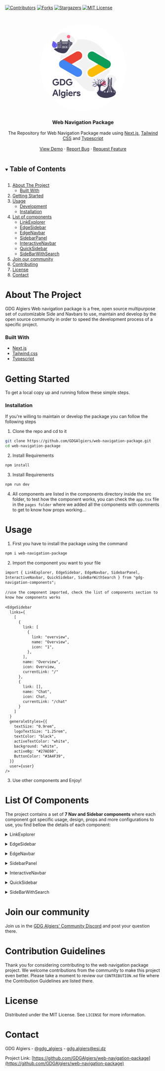 [![Contributors][contributors-shield]][contributors-url]
[![Forks][forks-shield]][forks-url]
[![Stargazers][stars-shield]][stars-url]
[![MIT License][license-shield]][license-url]

<!-- PROJECT LOGO -->
<br />
<p align="center">
   <a href="https://github.com/GDGAlgiers/web-navigation-package"><img src="public/Images/GDGAlgiers.png" height="auto" width="auto" style="border-radius:50%"></a>
  <h3 align="center">Web Navigation Package</h3>

  <p align="center">
The Repository for Web Navigation Package made using 
    <a href="https://nextjs.org/">Next.js</a>, <a href="https://tailwindcss.com/">Tailwind CSS</a> and <a href="https://www.typescriptlang.org/">Typescript</a>
    <br />
    <br />
    <a href="https://github.com/GDGAlgiers/web-navigation-package">View Demo</a>
    ·
    <a href="https://github.com/GDGAlgiers/web-navigation-package/issues">Report Bug</a>
    ·
    <a href="https://github.com/GDGAlgiers/web-navigation-package/issues">Request Feature</a>
  </p>

<!-- TABLE OF CONTENTS -->
<details open="open">
  <summary><h2 style="display: inline-block">Table of Contents</h2></summary>
  <ol>
    <li>
      <a href="#about-the-project">About The Project</a>
      <ul>
        <li><a href="#built-with">Built With</a></li>
      </ul>
    </li>
    <li>
      <a href="#getting-started">Getting Started</a>
    </li>
    <li>
      <a href="#usage">Usage</a>
      <ul>
        <li><a href="#installation">Development</a></li>
        <li><a href="#installation">Installation</a></li>
      </ul>
    </li>
    <li>
      <a href="#list-of-components">List of components</a>
      <ul>
        <li><a href="#linkexplorer">LinkExplorer</a></li>
        <li><a href="#edgesidebar">EdgeSidebar</a></li>
        <li><a href="#edgenavbar">EdgeNavbar</a></li>
        <li><a href="#sidebarpanel">SidebarPanel</a></li>
        <li><a href="#interactivenavbar">InteractiveNavbar</a></li>
        <li><a href="#quicksidebar">QuickSidebar</a></li>
        <li><a href="#sidebarwithsearch">SideBarWithSearch</a></li>
      </ul>
    </li>
    <li><a href="#join-our-community">Join our community</a></li>
    <li><a href="#contributing">Contributing</a></li>
    <li><a href="#license">License</a></li>
    <li><a href="#contact">Contact</a></li>
  </ol>
</details>

<!-- ABOUT THE PROJECT -->

<a name="about-the-project"></a>

# About The Project

GDG Algiers Web navigation package is a free, open source multipurpose set of customizable Side and Navbars to use, maintain and develop by the open source community in order to speed the development process of a specific project.

<a name="built-with"></a>

### Built With

- [Next.js](https://nextjs.org/)
- [Tailwind.css](https://tailwindcss.com/)
- [Typescript](https://www.typescriptlang.org/)

<!-- GETTING STARTED -->

<a name="getting-started"></a>

# Getting Started

To get a local copy up and running follow these simple steps.

<a name="installation"></a>

### Installation

If you're willing to maintain or develop the package you can follow the following steps

1. Clone the repo and cd to it

```sh
git clone https://github.com/GDGAlgiers/web-navigation-package.git
cd web-navigation-package
```

2. Install Requirements

```sh
npm install
```

3. Install Requirements 

```sh
npm run dev
```

4. All components are listed in the components directory inside the src folder, to test how the component works, you can check the `app.tsx` file in the `pages folder` where we added all the components with comments to get to know how props working...

<!-- USAGE EXAMPLES -->

<a name="usage"></a>

# Usage

1. First you have to install the package using the command

```sh
npm i web-navigation-package
```

2. Import the component you want to your file

```tsx
import { LinkExplorer, EdgeSidebar, EdgeNavbar, SidebarPanel, InteractiveNavbar, QuickSidebar, SideBarWithSearch } from "gdg-navigation-components";

//use the component imported, check the list of components section to know how components works

<EdgeSidebar
  links={
    [
      {
        link: [
          {
            link: "overview",
            name: "Overview",
            icon: "1",
          },
        ],
        name: "Overview",
        icon: Overview,
        currentLink: "/"
      },
      {
        link: [],
        name: "Chat",
        icon: Chat,
        currentLink: "/chat"
      }
    ]
  }
  generaleStyles={{
    textSize: "0.9rem",
    logoTextSize: "1.25rem",
    textColor: "black",
    activeTextColor: "white",
    background: "white",
    activeBg: "#27AE60",
    ButtonColor: "#3A4F39",
  }}
  user={user}
/>
```

3. Use other components and Enjoy!

<!-- List Of Components -->

<a name="list-of-components"></a>

# List Of Components

The project contains a set of **7 Nav and Sidebar components** where each component got specific usage, design, props and more configurations to use, you find bellow the details of each component:

<a name="linkexplorer"></a>

<details>
  <summary> LinkExplorer </summary>

# Description

LinkExplorer is a responsive React/Next functional component for a navigation bar.

## Screenshot

<a href="https://github.com/GDGAlgiers/web-navigation-package"><img src="public/Images/docs/LinkExplorer.PNG" height="auto" width="auto" style="border-radius:50%"></a>

## Usage

```tsx
 import UserProfileImage from "my_image_source1"
 import {HomeIcon, AboutIcon} from "my_icons_source2"
 import YourLogoComponent from "my_image_source3"

 //? stands for optional element
 const LinkExplorerProps = {
   Style: {
     textColor: '#333333',
     ?activeBg: '#f0f0f0',
     ?activeTextColor: '#007bff',
     ?background: '#ffffff',
     textSize: '16px',
     ?HoverTextColor: '#555555',
     ?HoverBgColor: '#f0f0f0',
     ?BackgroundColor: '#ffffff',
     ?ActiveTextColor: '#007bff',
     ?BorderColor: '#dddddd',
     ?ButtonColor: '#3498db',
   },
   links: [
     { name: 'Home', link: '/home' },
     { name: 'About', link: '/about' },
     // Add more links as needed
   ],
   LogoInf: { ?title: 'Company: GDG Algiers', logoIcon: YourLogoComponent },
   menuType: 'Burger',
   loggedIn: false,
   loginRoute: '/login',
   SignInRoute: '/signin',
   User: {
     image: UserProfileImage,
     ?name: 'Okba ALLAOUA',
     ?additionalInfo?: "I am the GDG Open source team leader"
     ?role: "Manager",
   },
 };
 
 <LinkExplorer {...LinkExplorerProps} />
```

</details>

<a name="edgesidebar"></a>

<details>
  <summary> EdgeSidebar </summary>

# Description

EdgeSidebar is a responsive React functional component for a side navigation bar.

## Screenshot

<a href="https://github.com/GDGAlgiers/web-navigation-package"><img src="public/Images/docs/EdgeSidebar.PNG" height="auto" width="auto" style="border-radius:50%"></a>

## Usage

```tsx
  import {HomeIcon, AboutIcon, PageIcon, InfoIcon} from "my_image_source1"
  import UserProfileImage from "my_image_source2"

  //? stands for optional element
  const EdgeSidebarProps = {
    user: {
      image: UserProfileImage,
      ?name: 'Rayan ALLALI',
      ?role: 'Admin',
      ?additionalInfo: "GDG Algiers Open Source Team Lead"
    },
    links: [
      {
        ?icon: HomeIcon,
        name: 'Home',
        link: [
          { ?icon: PageIcon, name: 'Page 1', link: '/page1' },
          { ?icon: PageIcon, name: 'Page 2', link: '/page2' },
        ],
        currentLink: "/"
      },
      {
        ?icon: AboutIcon,
        name: 'About',
        link: [{ ?icon: InfoIcon, name: 'About Us', link: '/about' }],
        currentLink: "/about"
      },
    ],
    generaleStyles: {
      textColor: '#333333',
      ?activeBg: '#f0f0f0',
      ?activeTextColor: '#007bff',
      ?background: '#ffffff',
      textSize: '16px',
      ?HoverTextColor: '#555555',
      ?HoverBgColor: '#f0f0f0',
      ?BackgroundColor: '#ffffff',
      ?ActiveTextColor: '#007bff',
      ?BorderColor: '#dddddd',
      ?ButtonColor: '#3498db',
    },
  };
  
  <EdgeSidebar {...EdgeSidebarProps} />
```

</details>

<a name="edgenavbar"></a>

<details>
  <summary> EdgeNavbar </summary>

# Description

EdgeNavbar is a responsive React functional component for a navigation bar.

## Screenshot

<a href="https://github.com/GDGAlgiers/web-navigation-package"><img src="public/Images/docs/EdgeNavbar.PNG" height="auto" width="auto" style="border-radius:50%"></a>

## Usage

```tsx
import LogoImage from "my_image_source1"
import UserProfileImage from "my_image_source2"

//? stands for optional element
const EdgenavbarProps = {
  avatar: { picture: UserProfileImage, link: 'profile' },
  logo: LogoImage,
  isLoggedIn: true,
  loginButton: { text: 'Get started', link: '/login' },
  links: [
    { name: 'Home', link: '/home' },
    { name: 'About', link: '/about' },
  ],
  generaleStyles: {
    textColor: '#333333',
    ?activeBg: '#f0f0f0',
    ?activeTextColor: '#007bff',
    ?background: '#ffffff',
    textSize: '16px',
    ?HoverTextColor: '#555555',
    ?HoverBgColor: '#f0f0f0',
    ?BackgroundColor: '#ffffff',
    ?ActiveTextColor: '#007bff',
    ?BorderColor: '#dddddd',
    ?ButtonColor: '#3498db',
  },
  mobileSettings: { menuType: 'hamburger' },
};

<EdgeNavbar {...EdgenavbarProps} />
```

</details>

<a name="sidebarpanel"></a>

<details>
  <summary> SidebarPanel </summary>

# Description

SidebarPanel is a responsive React functional component for a side navigation bar.

## Screenshot

<a href="https://github.com/GDGAlgiers/web-navigation-package"><img src="public/Images/docs/SidebarPanel.PNG" height="auto" width="auto" style="border-radius:50%"></a>

## Usage

```tsx
 import UserProfileImage from "my_image_source1"
 import {HomeIcon, AboutIcon, NotificationIcon} from "my_icons_source2"
 import YourLogoComponent from "my_image_source3"
 
 //? stands for optional element
 const sidenavbarProps = {
   Style: {
     textColor: '#333333',
     ?activeBg: '#f0f0f0',
     ?activeTextColor: '#007bff',
     ?background: '#ffffff',
     textSize: '16px',
     ?HoverTextColor: '#555555',
     ?HoverBgColor: '#f0f0f0',
     ?BackgroundColor: '#ffffff',
     ?ActiveTextColor: '#007bff',
     ?BorderColor: '#dddddd',
     ?ButtonColor: '#3498db',
   },
   links: [
     { ?icon: HomeIcon, name: 'Home', link: '/home' },
     { ?icon: AboutIcon, name: 'About', link: '/about' },
     // Add more links as needed
   ],
   LogoInf: { title: 'GDG Algiers', logoIcon: YourLogoComponent },
   NotifsLinks: [
     { icon: NotificationIcon, name: 'Notifications', link: '/notifications', notif: 3 },
     // Add more notification links as needed
   ],
   User: {
     image: UserProfileImage,
     ?name: 'Okba ALLAOUA',
     ?additionalInfo: 'GDG Algiers Open Source Team Lead',
     ?role: 'Admin',
   },
 };

 <SidebarPanel {...sidenavbarProps} />
```

</details>

<a name="interactivenavbar"></a>

<details>
  <summary> InteractiveNavbar </summary>

# Description

InteractiveNavbar is a responsive React functional component for navigation.

## Screenshot

<a href="https://github.com/GDGAlgiers/web-navigation-package"><img src="public/Images/docs/InteractiveNavbar.PNG" height="auto" width="auto" style="border-radius:50%"></a>

## Usage

```tsx
 import LogoImage from "my_image_source1"
 import {UserProfileImage} from "my_image_source2"
 
 //? stands for optional element
 const InteractiveNavbarProps = {
   Style: {
     textColor: '#333333',
     ?activeBg: '#f0f0f0',
     ?activeTextColor: '#007bff',
     ?background: '#ffffff',
     textSize: '16px',
     ?HoverTextColor: '#555555',
     ?HoverBgColor: '#f0f0f0',
     ?BackgroundColor: '#ffffff',
     ?ActiveTextColor: '#007bff',
     ?BorderColor: '#dddddd',
     ?ButtonColor: '#3498db',
   },
   links: [ //accept one level of hiarchy
     {
       name: 'About',
       link: [], //automatically take the name as route
     },
     {
       name: 'Home',
       link: [
         { name: 'Page 1', link: '/page1' },
         { name: 'Page 2', link: '/page2' },
         { name: 'Page 3', link: '/page2' },
       ],
     },
   ],
   LogoInf: LogoImage,
   menuType: 'Burger',
   loggedIn: true,
   button1: { button: <button>LogIn</button>, link: "/login" },
   button2: { button: <button>SignUo</button>, link: "/signup" },
   userInfo: {
     image: UserProfileImage,
     ?name: 'Okba ALLAOUA',
     ?additionalInfo: 'GDG Algiers Dev Core Team Member',
     ?role: 'Admin',
   },
 };

 <InteractiveNavbar {...InteractiveNavbarProps} />
```

</details>

<a name="quicksidebar"></a>

<details>
  <summary> QuickSidebar </summary>

# Description

QuickSidebar is a responsive React functional component for a side navigation bar.

## Screenshot

<a href="https://github.com/GDGAlgiers/web-navigation-package"><img src="public/Images/docs/QuickSidebar.PNG" height="auto" width="auto" style="border-radius:50%"></a>

## Usage

```tsx
 import {YourLogoComponent, msg1, msg2, msg3} from "my_image_source"
 
 const QuickSideBarProps = {
   logo: YourLogoComponent,
   Name: 'GDG Algiers',
   links: [
     { icon: msg1, name: 'Home', route: '/home' },
     { icon: msg2, name: 'About', route: '/about' },
     // Add more links as needed
   ],
   Pages: [
     { name: 'Page 1', route: '/page1' },
     { name: 'Page 2', route: '/page2' },
     // Add more pages as needed
   ],
   textSize: '16px',
   Userlinks: [
     { icon: msg3, name: 'Profile', route: '/profile' },
     // Add more user links as needed
   ],
   ActivetextColor: '#007bff',
   ActiveBg: '#f0f0f0',
   textColor: '#333333',
 };

 <QuickSidebar {...QuickSideBarProps} />
```

</details>

<a name="sidebarwithsearch"></a>

<details>
  <summary> SideBarWithSearch </summary>

# Description

SideBarWithSearch is a responsive React functional component for a sidebar with search functionality.

## Screenshot

<a href="https://github.com/GDGAlgiers/web-navigation-package"><img src="public/Images/docs/SideBarWithSearch.PNG" height="auto" width="auto" style="border-radius:50%"></a>

## Usage

```tsx
 import UserProfileImage from "my_image_source1"
 import { HomeIcon, SettingsIcon, OptionsIcon } from "my_image_source2"
 import YourLogoComponent from "my_image_source3"
 
 //? stands for optional element
 const sidebarProps = {
   mainLinks: [
     { ?icon: HomeIcon, name: 'Home', link: '/home' },
     // Add more main links as needed
   ],
   settingsLinks: [
     { ?icon: SettingsIcon, name: 'Settings', link: '/settings' },
     // Add more settings links as needed
   ],
   ?optionsLinks: [
     { ?icon: OptionsIcon, name: 'Options', link: '/options' },
     // Add more options links as needed
   ],
   profileInformation: {
     image: UserProfileImage,
     ?name: 'Rayan ALLALI',
     ?additionalInfo: 'GDG Algiers Dev Core Team Member',
     ?role: 'Admin',
   },
   logo: { ?title: 'Your Company', logoIcon: YourLogoComponent },
   generalStyles: {
     textColor: '#333333',
     ?activeBg: '#f0f0f0',
     ?activeTextColor: '#007bff',
     ?background: '#ffffff',
     textSize: '16px',
     ?HoverTextColor: '#555555',
     ?HoverBgColor: '#f0f0f0',
     ?BackgroundColor: '#ffffff',
     ?ActiveTextColor: '#007bff',
     ?BorderColor: '#dddddd',
     ?ButtonColor: '#3498db',
   },
   logout: () => {
     // Handle logout functionality
   },
 };

 <SideBarWithSearch {...sidebarProps} />
```

</details>

<a name="join-our-community"></a>

<!-- JOIN OUR COMMUNITY -->

# Join our community

Join us in the [GDG Algiers' Community Discord](https://discord.com/invite/7EvsP7eemQ) and post your question there.

<!-- CONTRIBUTING -->

<a name="contributing"></a>

# Contribution Guidelines

Thank you for considering contributing to the web navigation package project. We welcome contributions from the community to make this project even better. Please take a moment to review our `CONTRIBUTION.md` file where the Contribution Guidelines are listed there.

# License

Distributed under the MIT License. See `LICENSE` for more information.

<!-- CONTACT -->

<a name="contact"></a>

# Contact

GDG Algiers - [@gdg_algiers](https://twitter.com/gdg_algiers) - gdg.algiers@esi.dz

Project Link: [https://github.com/GDGAlgiers/web-navigation-package](https://github.com/GDGAlgiers/web-navigation-package)

<br />

<!-- MARKDOWN LINKS & IMAGES -->
<!-- https://www.markdownguide.org/basic-syntax/#reference-style-links -->

[contributors-shield]: https://img.shields.io/github/contributors/GDGAlgiers/web-navigation-package.svg?style=for-the-badge
[contributors-url]: https://github.com/GDGAlgiers/web-navigation-package/graphs/contributors
[forks-shield]: https://img.shields.io/github/forks/GDGAlgiers/web-navigation-package.svg?style=for-the-badge
[forks-url]: https://github.com/GDGAlgiers/web-navigation-package/network/members
[stars-shield]: https://img.shields.io/github/stars/GDGAlgiers/web-navigation-package.svg?style=for-the-badge
[stars-url]: https://github.com/GDGAlgiers/web-navigation-package/stargazers
[issues-shield]: https://img.shields.io/github/issues2.0/GDGAlgiers/web-navigation-package.svg?style=for-the-badge
[issues-url]: https://github.com/GDGAlgiers/web-navigation-package/issues
[license-shield]: https://img.shields.io/github/license/GDGAlgiers/web-navigation-package.svg?style=for-the-badge
[license-url]: https://github.com/GDGAlgiers/web-navigation-package/blob/master/LICENSE.txt
